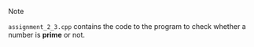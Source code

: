 > [!NOTE]
> `assignment_2_3.cpp` contains the code to the program to check whether a number is **prime** or not.
